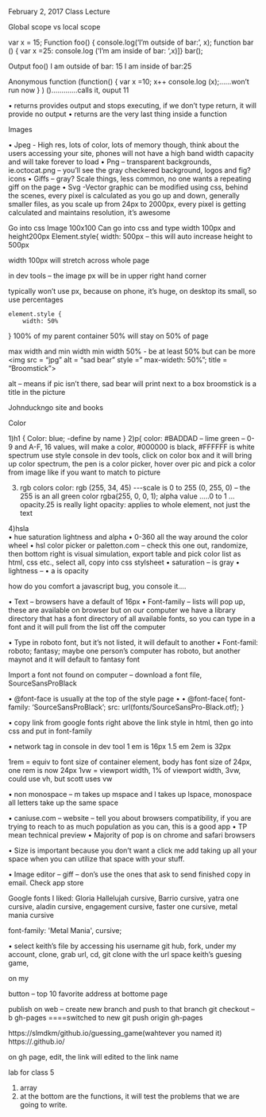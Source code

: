 February 2, 2017
Class Lecture

Global scope vs local scope

var x = 15;
Function foo() {
	console.log(‘I’m outside of bar:’, x);
	function bar () {
	var x =25:
	console.log (‘I’m am inside of bar: ‘,x)]}
bar();

Output
	foo()
	I am outside of bar: 15
I am inside of bar:25

Anonymous function
(function() {
	var x =10;
	x++
	console.log (x);……won’t run now
} ) ()………….calls it, ouput 11

•	returns provides output and stops executing, if we don’t type return, it will provide no output
•	returns are the very last thing inside a function

Images

•	Jpeg - High res, lots of color, lots of memory though, think about the users accessing your site, phones will not have a high band width capacity and will take forever to load
•	Png – transparent backgrounds, ie.octocat.png – you’ll see the gray checkered background, logos and fig? icons
•	Giffs – gray? Scale things, less common, no one wants a repeating giff on the page
•	Svg -Vector graphic can be modified using css, behind the scenes, every pixel is calculated as you go up and down, generally smaller files, as you scale up from 24px to 2000px, every pixel is getting calculated and maintains resolution, it’s awesome

Go into css
Image 100x100
Can go into css and type width 100px and height200px
	Element.style{
	width: 500px – this will auto increase height to 500px

width 100px will stretch across whole page

in dev tools – the image px will be in upper right hand corner

typically won’t use px, because on phone, it’s huge, on desktop its small, so use percentages

	element.style {
		width: 50%
}
	100% of my parent container
	50% will stay on 50% of page

max width and min width
		min width 50% - be at least 50% but can be more
<img src = “jpg” alt = “sad bear” style =” max-wideth: 50%”; title = “Broomstick”>

alt – means if pic isn’t there, sad bear will print next to a box
broomstick is a title in the picture

Johnduckngo site and books

Color

1)h1 {
	Color: blue; -define by name
}
2)p{
	color: #BADDAD – lime green – 0-9 and A-F, 16 values, will make a color, #000000 is black, #FFFFFF is white spectrum
	use style console in dev tools, click on color box and it will bring up color spectrum, the pen is a color picker, hover over pic and pick a color from image like if you want to match to picture

3) rgb colors
	color: rgb (255, 34, 45)       ---scale is 0 to 255
		(0, 255, 0) – the 255 is an all green color
	rgba(255, 0, 0, 1); alpha value …..0 to 1 …opacity.25 is really light
	opacity: applies to whole element, not just the text

4)hsla  
•	hue saturation lightness and alpha
•	0-360 all the way around the color wheel
•	hsl color picker or paletton.com – check this one out, randomize, then bottom right is visual simulation, export table and pick color list as html, css etc., select all, copy into css stylsheet
•	saturation – is gray
•	lightness –
•	a is opacity

how do you comfort a javascript bug, you console it….

•	Text – browsers have a default of 16px
•	Font-family – lists will pop up, these are available on browser but on our computer we have a library directory that has a font directory of all available fonts, so you can type in a font and it will pull from the list off the computer

•	Type in roboto font, but it’s not listed, it will default to another
•	Font-famil: roboto; fantasy; maybe one person’s computer has roboto, but another maynot and it will default to fantasy font

Import a font not found on computer – download a font file, SourceSansProBlack

•	@font-face is usually at the top of the style page
•
•	@font-face{
font-family: ‘SourceSansProBlack’;
src: url(fonts/SourceSansPro-Black.otf);
}

•	copy link from google fonts right above the link style in html, then go into css and put in font-family

•	network tag in console in dev tool
1 em is 16px
1.5 em
2em is 32px

1rem = equiv to font size of container element, body has font size of 24px, one rem is now 24px
1vw = viewport width, 1% of viewport width, 3vw, could use vh, but scott uses vw

•	non monospace – m takes up mspace and l takes up lspace, monospace all letters take up the same space

•	caniuse.com – website – tell you about browsers compatibility, if you are trying to reach to as much population as you can, this is a good app
•	TP mean technical preview
•	Majority of pop is on chrome and safari browsers

•	Size is important because you don’t want a click me add taking up all your space when you can utilize that space with your stuff.

•	Image editor – giff – don’s use the ones that ask to send finished copy in email. Check app store

Google fonts I liked: Gloria Hallelujah cursive, Barrio cursive, yatra one cursive, aladin cursive, engagement cursive, faster one cursive, metal mania cursive

<link href="https://fonts.googleapis.com/css?family=Metal+Mania" rel="stylesheet">

font-family: 'Metal Mania', cursive;


•	select keith’s file by accessing his username git hub, fork, under my account, clone, grab url, cd, git clone with the url space keith’s guesing game,

on my

button – top 10 favorite
address at bottome page

publish on web – create new branch and push to that branch
	git checkout –b gh-pages
		====switched to new
git push origin gh-pages

https://slmdkm/github.io/guessing_game(wahtever you named it)
https://<username>.github.io/<reponame>

on gh page, edit, the link will edited to the link name

lab for class 5

1)	array
2)	at the bottom are the functions, it will test the problems that we are going to write.
